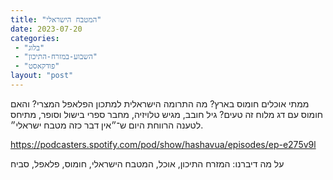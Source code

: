 ```yaml
---
title: "המטבח הישראלי"
date: 2023-07-20
categories: 
 - "בלוג"
 - "השבוע-במזרח-התיכון"
 - "פודקאסט"
layout: "post"
---
```


ממתי אוכלים חומוס בארץ? מה התרומה הישראלית למתכון הפלאפל המצרי? והאם חומוס עם דג מלוח זה טעים? גיל חובב, מגיש טלויזיה, מחבר ספרי בישול וסופר, מתיחס לטענה הרווחת היום ש־״אין דבר כזה מטבח ישראלי״.

<https://podcasters.spotify.com/pod/show/hashavua/episodes/ep-e275v9l>

על מה דיברנו: המזרח התיכון, אוכל, המטבח הישראלי, חומוס, פלאפל, סביח
